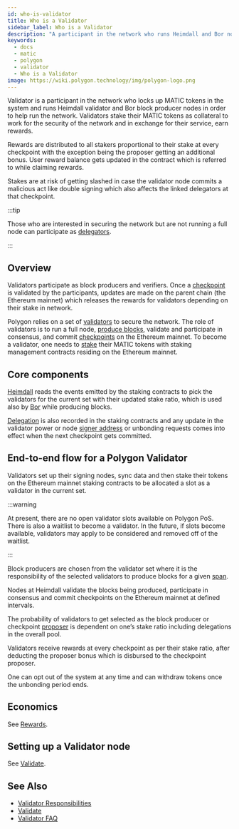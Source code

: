 ```yaml
---
id: who-is-validator
title: Who is a Validator
sidebar_label: Who is a Validator
description: "A participant in the network who runs Heimdall and Bor nodes."
keywords:
  - docs
  - matic
  - polygon
  - validator
  - Who is a Validator
image: https://wiki.polygon.technology/img/polygon-logo.png
---
```


Validator is a participant in the network who locks up MATIC tokens in the system and runs Heimdall validator and Bor block producer nodes in order to help run the network. Validators stake their MATIC tokens as collateral to work for the security of the network and in exchange for their service, earn rewards.

Rewards are distributed to all stakers proportional to their stake at every checkpoint with the exception being the proposer getting an additional bonus. User reward balance gets updated in the contract which is referred to while claiming rewards.

Stakes are at risk of getting slashed in case the validator node commits a malicious act like double signing which also affects the linked delegators at that checkpoint.

:::tip

Those who are interested in securing the network but are not running a full node can participate as [delegators](/docs/maintain/glossary.md#delegator).

:::

## Overview

Validators participate as block producers and verifiers. Once a [checkpoint](/docs/maintain/glossary.md#checkpoint-transaction) is validated by the participants, updates are made on the parent chain (the Ethereum mainnet) which releases the rewards for validators depending on their stake in network.

Polygon relies on a set of [validators](/docs/maintain/glossary.md#validator) to secure the network. The role of validators is to run a full node, [produce blocks](/docs/maintain/glossary.md#block-producer), validate and participate in consensus, and commit [checkpoints](/docs/maintain/glossary.md#checkpoint-transaction) on the Ethereum mainnet. To become a validator, one needs to [stake](/docs/maintain/glossary.md#staking) their MATIC tokens with staking management contracts residing on the Ethereum mainnet.

## Core components

[Heimdall](/docs/maintain/glossary.md#heimdall) reads the events emitted by the staking contracts to pick the validators for the current set with their updated stake ratio, which is used also by [Bor](/docs/maintain/glossary.md#bor) while producing blocks.

[Delegation](/docs/maintain/glossary.md#delegator) is also recorded in the staking contracts and any update in the validator power or node [signer address](/docs/maintain/glossary.md#signer-address) or unbonding requests comes into effect when the next checkpoint gets committed.


## End-to-end flow for a Polygon Validator

Validators set up their signing nodes, sync data and then stake their tokens on the Ethereum mainnet staking contracts to be allocated a slot as a validator in the current set.

:::warning

At present, there are no open validator slots available on Polygon PoS. There is also a waitlist to become a validator. In the future, if slots become available, validators may apply to be considered and removed off of the waitlist.

:::

Block producers are chosen from the validator set where it is the responsibility of the selected validators to produce blocks for a given [span](/docs/maintain/glossary.md#span).

Nodes at Heimdall validate the blocks being produced, participate in consensus and commit checkpoints on the Ethereum mainnet at defined intervals.

The probability of validators to get selected as the block producer or checkpoint [proposer](/docs/maintain/glossary.md#proposer) is dependent on one’s stake ratio including delegations in the overall pool.

Validators receive rewards at every checkpoint as per their stake ratio, after deducting the proposer bonus which is disbursed to the checkpoint proposer.

One can opt out of the system at any time and can withdraw tokens once the unbonding period ends.

## Economics

See [Rewards](/docs/maintain/validator/rewards).

## Setting up a Validator node

See [Validate](/docs/maintain/validate/validator-index).

## See Also

* [Validator Responsibilities](/docs/maintain/validate/validator-responsibilities)
* [Validate](/docs/maintain/validate/validator-index)
* [Validator FAQ](/docs/maintain/validate/faq/validator-faq)
